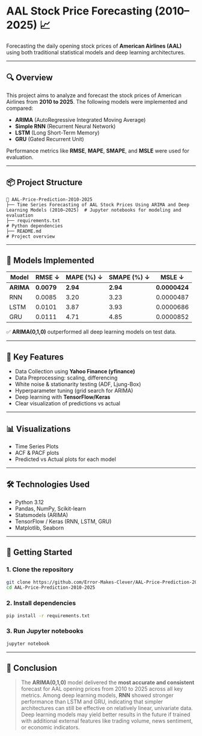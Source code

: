 # AAL Stock Price Forecasting (2010–2025) 📈

Forecasting the daily opening stock prices of **American Airlines (AAL)** using both traditional statistical models and deep learning architectures.

---

## 🔍 Overview

This project aims to analyze and forecast the stock prices of American Airlines from **2010 to 2025**. The following models were implemented and compared:

* **ARIMA** (AutoRegressive Integrated Moving Average)
* **Simple RNN** (Recurrent Neural Network)
* **LSTM** (Long Short-Term Memory)
* **GRU** (Gated Recurrent Unit)

Performance metrics like **RMSE**, **MAPE**, **SMAPE**, and **MSLE** were used for evaluation.

---

## 📦 Project Structure

```
📁 AAL-Price-Prediction-2010-2025
├── Time Series Forecasting of AAL Stock Prices Using ARIMA and Deep Learning Models (2010–2025)  # Jupyter notebooks for modeling and evaluation
├── requirements.txt                                                                              # Python dependencies
├── README.md                                                                                     # Project overview
```

---

## 🧠 Models Implemented

| Model     | RMSE ↓     | MAPE (%) ↓ | SMAPE (%) ↓ | MSLE ↓        |
| --------- | ---------- | ---------- | ----------- | ------------- |
| **ARIMA** | **0.0079** | **2.94**   | **2.94**    | **0.0000424** |
| RNN       | 0.0085     | 3.20       | 3.23        | 0.0000487     |
| LSTM      | 0.0101     | 3.87       | 3.93        | 0.0000686     |
| GRU       | 0.0111     | 4.71       | 4.85        | 0.0000852     |

✅ **ARIMA(0,1,0)** outperformed all deep learning models on test data.

---

## 📌 Key Features

* Data Collection using **Yahoo Finance (yfinance)**
* Data Preprocessing: scaling, differencing
* White noise & stationarity testing (ADF, Ljung-Box)
* Hyperparameter tuning (grid search for ARIMA)
* Deep learning with **TensorFlow/Keras**
* Clear visualization of predictions vs actual

---

## 📊 Visualizations

* Time Series Plots
* ACF & PACF plots
* Predicted vs Actual plots for each model

---

## 🛠️ Technologies Used

* Python 3.12
* Pandas, NumPy, Scikit-learn
* Statsmodels (ARIMA)
* TensorFlow / Keras (RNN, LSTM, GRU)
* Matplotlib, Seaborn

---

## 🚀 Getting Started

### 1. Clone the repository

```bash
git clone https://github.com/Error-Makes-Clever/AAL-Price-Prediction-2010-2025.git
cd AAL-Price-Prediction-2010-2025
```

### 2. Install dependencies

```bash
pip install -r requirements.txt
```

### 3. Run Jupyter notebooks

```bash
jupyter notebook
```

---

## 🧾 Conclusion

> The **ARIMA(0,1,0)** model delivered the **most accurate and consistent** forecast for AAL opening prices from 2010 to 2025 across all key metrics.
> Among deep learning models, **RNN** showed stronger performance than LSTM and GRU, indicating that simpler architectures can still be effective on relatively linear, univariate data.
> Deep learning models may yield better results in the future if trained with additional external features like trading volume, news sentiment, or economic indicators.



